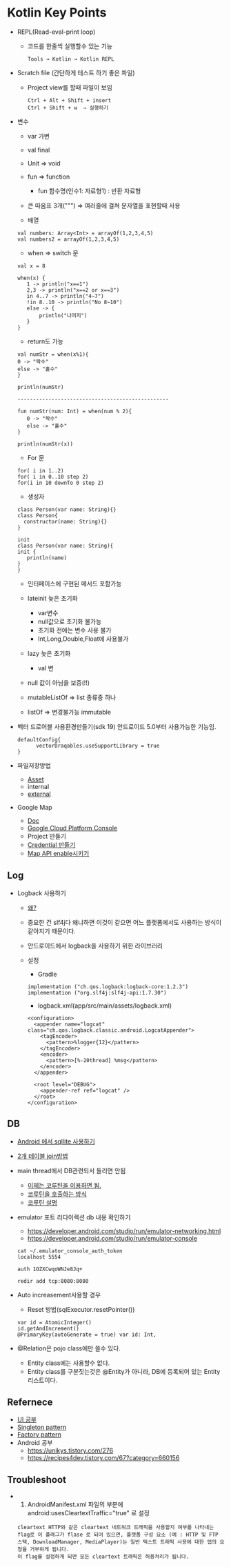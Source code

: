 # Kotlin Key Points

- REPL(Read-eval-print loop)
  - 코드를 한줄씩 실행할수 있는 기능
    ~~~
    Tools → Kotlin → Kotlin REPL
    ~~~
- Scratch file (간단하게 테스트 하기 좋은 파일)
  - Project view를 할때 파일이 보임
    ~~~
    Ctrl + Alt + Shift + insert
    Ctrl + Shift + w  ⇒ 실행하기
    ~~~

- 변수
  - var 가변
  - val final
  - Unit ⇒ void
  - fun ⇒ function
    - fun 함수명(인수1: 자료형1) : 반환 자료형
  - 큰 따옴표 3개(""") ⇒ 여러줄에 걸쳐 문자열을 표현할때 사용

  - 배열
  ~~~
  val numbers: Array<Int> = arrayOf(1,2,3,4,5)
  val numbers2 = arrayOf(1,2,3,4,5)
  ~~~

  - when ⇒ switch 문
  ~~~
  val x = 8
  
  when(x) {
     1 -> println("x==1")
     2,3 -> println("x==2 or x==3")
     in 4..7 -> println("4~7")
     !in 8..10 -> println("No 8~10")
     else -> {
         println("나머지")
     }
  }
  ~~~
    - return도 가능
    ~~~
    val numStr = when(x%1){
    0 -> "짝수"
    else -> "홀수"
    }
   
    println(numStr)
  
    -------------------------------------------------
   
    fun numStr(num: Int) = when(num % 2){
       0 -> "짝수"
       else -> "홀수"
    }
    
    println(numStr(x))
    ~~~

  - For 문
  ~~~
  for( i in 1..2)
  for( i in 0..10 step 2)
  for(i in 10 downTo 0 step 2)
  ~~~


  - 생성자
  ~~~
  class Person(var name: String){}
  class Person{
  	constructor(name: String){}
  }
    
  init
  class Person(var name: String){
  init {
     println(name)
  }
  }
  ~~~

  - 인터페이스에 구현된 메서드 포함가능

  - lateinit 늦은 초기화 
    - var변수
    - null값으로 초기화 불가능
    - 초기화 전에는 변수 사용 불가
    - Int,Long,Double,Float에 사용불가

  - lazy 늦은 초기화
    - val 변

  - null 값이 아님을 보증(!!)

  - mutableListOf ⇒ list 종류중 하나 
  - listOf ⇒ 변경불가능 immutable




- 벡터 드로어블 사용환경만들기(sdk 19)
  안드로이드 5.0부터 사용가능한 기능임.
  ~~~
  defaultConfig{
        vectorDraqables.useSupportLibrary = true
  }
  ~~~


- 파일저장방법
  - [Asset](https://codechacha.com/ko/how-to-use-assets-in-android/)
  - internal
  - [external](https://yeolco.tistory.com/32)


- Google Map
  - [Doc](https://developers.google.com/maps/documentation/android-sdk/start)
  - [Google Cloud Platform Console](https://console.cloud.google.com/getting-started)
  - Project 만들기
  - [Credential 만들기](https://console.cloud.google.com/apis/credentials?folder=&organizationId=&project=android1-272101)
  - [Map API enable시키기](https://developers.google.com/maps/gmp-get-started#enable-api-sdk)


## Log
- Logback 사용하기
  - [왜?](https://www.bubblecat.co.kr/2019/05/logback.html)
  - 중요한 건 slf4j다 왜냐하면 이것이 같으면 어느 플랫폼에서도 사용하는 방식이 같아지기 때문이다.
  - 안드로이드에서 logback을 사용하기 위한 라이브러리

  - 설정
    - Gradle
     ~~~
     implementation ("ch.qos.logback:logback-core:1.2.3")
     implementation ("org.slf4j:slf4j-api:1.7.30")
     ~~~
  
    - logback.xml(app/src/main/assets/logback.xml)
     ~~~ 
     <configuration>
       <appender name="logcat" class="ch.qos.logback.classic.android.LogcatAppender">
         <tagEncoder>
           <pattern>%logger{12}</pattern>
         </tagEncoder>
         <encoder>
           <pattern>[%-20thread] %msg</pattern>
         </encoder>
       </appender>
     
       <root level="DEBUG">
         <appender-ref ref="logcat" />
       </root>
     </configuration>
     ~~~




## DB
- [Android 에서 sqllite 사용하기](https://medium.com/@eevee300/android-sqlite-%EC%82%AC%EC%9A%A9%ED%95%98%EA%B8%B0-94d17f06123d)
- [2개 테이블 join방법](https://medium.com/harrythegreat/%EB%B2%88%EC%97%AD-%EC%95%88%EB%93%9C%EB%A1%9C%EC%9D%B4%EB%93%9C-room-7%EA%B0%80%EC%A7%80-%EC%9C%A0%EC%9A%A9%ED%95%9C-%ED%8C%81-18252a941e27)
- main thread에서 DB관련되서 돌리면 안됨
  - [이제는 코루틴을 이용하면 됨.](https://tourspace.tistory.com/272)
  - [코루틴을 호출하는 방식](https://kotlinlang.org/docs/reference/coroutines-overview.html)
  - [코루틴 설명](https://medium.com/til-kotlin-ko/kotlin%EC%9D%98-coroutine%EC%9D%80-%EC%96%B4%EB%96%BB%EA%B2%8C-%EB%8F%99%EC%9E%91%ED%95%98%EB%8A%94%EA%B0%80-789291da6a50)

- emulator 포트 리다이렉션 db 내용 확인하기
  - https://developer.android.com/studio/run/emulator-networking.html
  - https://developer.android.com/studio/run/emulator-console
  ~~~
  cat ~/.emulator_console_auth_token
  localhost 5554

  auth 1OZXCwqoWNJe8Jq+

  redir add tcp:8080:8080
  ~~~

- Auto increasement사용할 경우
  - Reset 방법(sqlExecutor.resetPointer())
  ~~~
  var id = AtomicInteger()
  id.getAndIncrement()
  @PrimaryKey(autoGenerate = true) var id: Int,
  ~~~

- @Relation은 pojo class에만 쓸수 있다.
  - Entity class에는 사용할수 없다.
  - Entity class를 구분짓는것은 @Entity가 아니라, DB에 등록되어 있는 Entity리스트이다.




## Refernece

- [UI 공부](https://material.io/design/layout/spacing-methods.html#touch-targets)
- [Singleton pattern](https://stackoverflow.com/questions/40398072/singleton-with-parameter-in-kotlin)
- [Factory pattern](https://medium.com/@dbottillo/patterns-in-kotlin-abstract-factory-a0ff99a0d177)
- Android 공부
  - https://unikys.tistory.com/276
  - https://recipes4dev.tistory.com/67?category=660156


## Troubleshoot
- 1. AndroidManifest.xml 파일의 <application> 부분에 android:usesCleartextTraffic="true" 로 설정
  ~~~
  cleartext HTTP와 같은 cleartext 네트워크 트래픽을 사용할지 여부를 나타내는 flag로 이 플래그가 flase 로 되어 있으면, 플랫폼 구성 요소 (예 : HTTP 및 FTP 스택, DownloadManager, MediaPlayer)는 일반 텍스트 트래픽 사용에 대한 앱의 요청을 거부하게 됩니다.
  이 flag를 설정하게 되면 모든 cleartext 트래픽은 허용처리가 됩니다.
  ~~~


